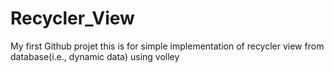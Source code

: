 # Recycler_View
My first Github projet
this is for simple implementation of recycler view from database(i.e., dynamic data) using volley
